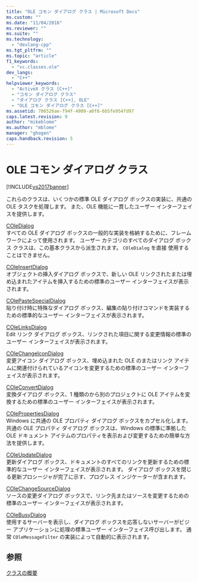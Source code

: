 ```yaml
---
title: "OLE コモン ダイアログ クラス | Microsoft Docs"
ms.custom: ""
ms.date: "11/04/2016"
ms.reviewer: ""
ms.suite: ""
ms.technology: 
  - "devlang-cpp"
ms.tgt_pltfrm: ""
ms.topic: "article"
f1_keywords: 
  - "vc.classes.ole"
dev_langs: 
  - "C++"
helpviewer_keywords: 
  - "ActiveX クラス [C++]"
  - "コモン ダイアログ クラス"
  - "ダイアログ クラス [C++], OLE"
  - "OLE コモン ダイアログ クラス [C++]"
ms.assetid: 706526ae-f94f-4909-a0f8-6b5fe954fd97
caps.latest.revision: 9
author: "mikeblome"
ms.author: "mblome"
manager: "ghogen"
caps.handback.revision: 5
---
```

# OLE コモン ダイアログ クラス
[!INCLUDE[vs2017banner](../assembler/inline/includes/vs2017banner.md)]

これらのクラスは、いくつかの標準 OLE ダイアログ ボックスの実装に、共通の OLE タスクを処理します。  また、OLE 機能に一貫したユーザー インターフェイスを提供します。  
  
 [COleDialog](../mfc/reference/coledialog-class.md)  
 すべての OLE ダイアログ ボックスの一般的な実装を格納するために、フレームワークによって使用されます。  ユーザー カテゴリのすべてのダイアログ ボックス クラスは、この基本クラスから派生されます。  `COleDialog` を直接 使用することはできません。  
  
 [COleInsertDialog](../mfc/reference/coleinsertdialog-class.md)  
 オブジェクトの挿入ダイアログ ボックスで、新しい OLE リンクされたまたは埋め込まれたアイテムを挿入するための標準のユーザー インターフェイスが表示されます。  
  
 [COlePasteSpecialDialog](../mfc/reference/colepastespecialdialog-class.md)  
 貼り付け時に特殊なダイアログ ボックス、編集の貼り付けコマンドを実装するための標準的なユーザー インターフェイスが表示されます。  
  
 [COleLinksDialog](../mfc/reference/colelinksdialog-class.md)  
 Edit リンク ダイアログ ボックス、リンクされた項目に関する変更情報の標準のユーザー インターフェイスが表示されます。  
  
 [COleChangeIconDialog](../mfc/reference/colechangeicondialog-class.md)  
 変更アイコン ダイアログ ボックス、埋め込まれた OLE のまたはリンク アイテムに関連付けられているアイコンを変更するための標準のユーザー インターフェイスが表示されます。  
  
 [COleConvertDialog](../mfc/reference/coleconvertdialog-class.md)  
 変換ダイアログ ボックス、1 種類のから別のプロジェクトに OLE アイテムを変換するための標準のユーザー インターフェイスが表示されます。  
  
 [COlePropertiesDialog](../Topic/COlePropertiesDialog%20Class.md)  
 Windows に共通の OLE プロパティ ダイアログ ボックスをカプセル化します。  共通の OLE プロパティ ダイアログ ボックスは、Windows の標準に準拠した OLE ドキュメント アイテムのプロパティを表示および変更するための簡単な方法を提供します。  
  
 [COleUpdateDialog](../Topic/COleUpdateDialog%20Class.md)  
 更新ダイアログ ボックス、ドキュメントのすべてのリンクを更新するための標準的なユーザー インターフェイスが表示されます。  ダイアログ ボックスを閉じる更新プロシージャが完了に示す、プログレス インジケーターが含まれます。  
  
 [COleChangeSourceDialog](../mfc/reference/colechangesourcedialog-class.md)  
 ソースの変更ダイアログ ボックスで、リンク先またはソースを変更するための標準のユーザー インターフェイスが表示されます。  
  
 [COleBusyDialog](../mfc/reference/colebusydialog-class.md)  
 使用するサーバーを表示し、ダイアログ ボックスを応答しないサーバーがビジー アプリケーションに処理の標準ユーザー インターフェイス呼び出します。  通常 `COleMessageFilter` の実装によって自動的に表示されます。  
  
## 参照  
 [クラスの概要](../mfc/class-library-overview.md)